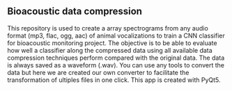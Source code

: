 ## Bioacoustic data compression

This repository is used to create a array spectrograms from any audio format (mp3, flac, ogg, aac) of animal vocalizations to train a CNN classifier for bioacoustic monitoring project.
The objective is to be able to evaluate how well a classifier along the compressed data using all available data compression techniques perform compared with the original data. 
The data is always saved as a waveform (.wav). You can use any tools to convert the data but here we are created our own converter to facilitate the transformation of ultiples files in one click. This app is created with PyQt5.

<guiiapp src="(https://github.com/milanto-hery/audio_to_input_cnn/assets/78157308/f168faf1-8ee3-4bac-8167-4dec1c3c504c)" width="100" height="100">
